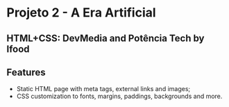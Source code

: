 # Projeto 2 - A Era Artificial
## HTML+CSS:  DevMedia and Potência Tech by Ifood

## Features

- Static HTML page with meta tags, external links and images;
- CSS customization to fonts, margins, paddings, backgrounds and more.
